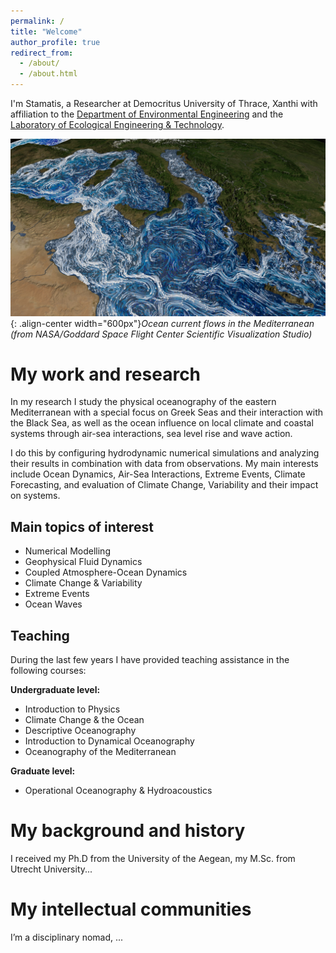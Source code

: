 ```yaml
---
permalink: /
title: "Welcome"
author_profile: true
redirect_from: 
  - /about/
  - /about.html
---
```


I'm Stamatis, a Researcher at Democritus University of Thrace, Xanthi with affiliation to the [Department of Environmental Engineering](https://env.duth.gr/en/) and the [Laboratory of Ecological Engineering & Technology](https://env.duth.gr/en/laboratories/lab5/).

![](/images/med_final_03.03000.jpg){: .align-center width="600px"}*Ocean current flows in the Mediterranean (from NASA/Goddard Space Flight Center Scientific Visualization Studio)*

My work and research
======
In my research I study the physical oceanography of the eastern Mediterranean with a special focus on Greek Seas and their interaction with the Black Sea, as well as the ocean influence on local climate and coastal systems through air-sea interactions, sea level rise and wave action. 

I do this by configuring hydrodynamic numerical simulations and analyzing their results in combination with data from observations. My main interests include Ocean Dynamics, Air-Sea Interactions, Extreme Events, Climate Forecasting, and evaluation of Climate Change, Variability and their impact on systems.

Main topics of interest
------
- Numerical Modelling
- Geophysical Fluid Dynamics
- Coupled Atmosphere-Ocean Dynamics
- Climate Change & Variability
- Extreme Events
- Ocean Waves

Teaching
------
During the last few years I have provided teaching assistance in the following courses:

**Undergraduate level:**
- Introduction to Physics
- Climate Change & the Ocean
- Descriptive Oceanography
- Introduction to Dynamical Oceanography
- Oceanography of the Mediterranean

**Graduate level:**
- Operational Oceanography & Hydroacoustics

My background and history
======
I received my Ph.D from the University of the Aegean, my M.Sc. from Utrecht University... <!-- from the UC-Berkeley School of Information, my M.A. from the Communication, Culture, and Technology program at Georgetown University, and my B.A. in the Humanities program at the University of Texas at Austin. For just under five years after receiving my Ph.D, I was at the Berkeley Institute for Data Science as a staff ethnographer. At BIDS, I was first a postdoctoral scholar, then became a principal investigator and led several research and education efforts, including the institute’s Data Science Studies efforts and the Best Practices in Data Science series.-->

My intellectual communities
======
I’m a disciplinary nomad, ...<!-- integrating disciplines like computer science, information science, social psychology, and organization/management science with fields like philosophy, sociology, anthropology, and history of science and technology. In terms of academic specialties, I spend a lot of my time in the fields of Science and Technology Studies, Computer-Supported Cooperative Work, and new media / internet studies. Methodologically, while I am trained as a qualitative ethnographer, I also rely on other qualitative, quantitative, and computational methods. I often use more statistical forms of analysis to contextualize and further support more qualitative approaches, frequently collaborating with people from other disciplines. I frequently speak at conferences and events, and I also consult with various groups, organizations, and companies about a wide range of topics.-->

